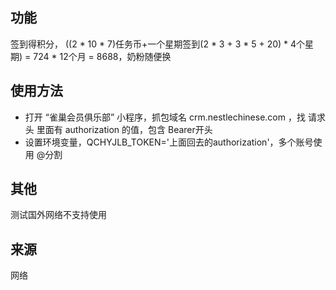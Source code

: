## 功能
签到得积分， ((2 * 10 * 7)任务币+一个星期签到(2 * 3 + 3 * 5 + 20) * 4个星期) = 724 * 12个月 = 8688，奶粉随便换   

## 使用方法
- 打开 “雀巢会员俱乐部” 小程序，抓包域名 crm.nestlechinese.com ，找 请求头 里面有 authorization 的值，包含 Bearer开头
- 设置环境变量，QCHYJLB_TOKEN='上面回去的authorization'，多个账号使用 @分割

## 其他
测试国外网络不支持使用

## 来源
网络
